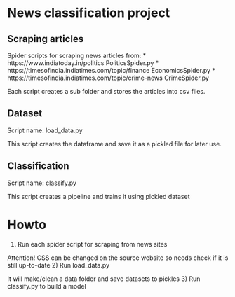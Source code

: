 <h1>News classification project</h1>

<h2>Scraping articles</h2>
Spider scripts for scraping news articles from:
* https://www.indiatoday.in/politics PoliticsSpider.py
* https://timesofindia.indiatimes.com/topic/finance EconomicsSpider.py
* https://timesofindia.indiatimes.com/topic/crime-news CrimeSpider.py

Each script creates a sub folder and stores the articles into csv files. 

<h2>Dataset</h2>
Script name: load_data.py

This script creates the dataframe and save it as a pickled file for later use.

<h2>Classification</h2>
Script name: classify.py

This script creates a pipeline and trains it using pickled dataset

<h1>Howto</h1>

1) Run each spider script for scraping from news sites

Attention! CSS can be changed on the source website so needs check if it is still up-to-date
2) Run load_data.py

It will make/clean a data folder and save datasets to pickles
3) Run classify.py to build a model
